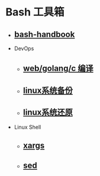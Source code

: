 # Bash 工具箱
- ## [bash-handbook](https://github.com/ymm135/docs/blob/master/DevOps/bash-learn.md)  
- DevOps 
  - ## [web/golang/c 编译](devops/web-server-bin)   
  - ## [linux系统备份]()  
  - ## [linux系统还原]()  
- Linux Shell
  - ## [xargs](linux-shell/xargs.md)  
  - ## [sed](linux-shell/sed.md)  